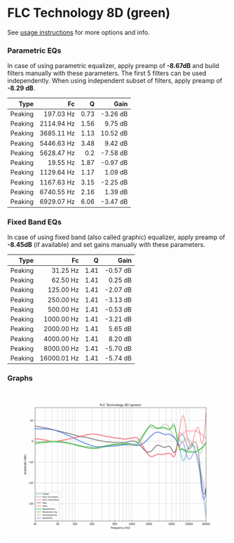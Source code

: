 # FLC Technology 8D (green)
See [usage instructions](https://github.com/jaakkopasanen/AutoEq#usage) for more options and info.

### Parametric EQs
In case of using parametric equalizer, apply preamp of **-8.67dB** and build filters manually
with these parameters. The first 5 filters can be used independently.
When using independent subset of filters, apply preamp of **-8.29 dB**.

| Type    | Fc         |    Q | Gain     |
|--------:|-----------:|-----:|---------:|
| Peaking | 197.03 Hz  | 0.73 | -3.26 dB |
| Peaking | 2114.94 Hz | 1.56 | 9.75 dB  |
| Peaking | 3685.11 Hz | 1.13 | 10.52 dB |
| Peaking | 5446.63 Hz | 3.48 | 9.42 dB  |
| Peaking | 5628.47 Hz | 0.2  | -7.58 dB |
| Peaking | 19.55 Hz   | 1.87 | -0.97 dB |
| Peaking | 1129.64 Hz | 1.17 | 1.09 dB  |
| Peaking | 1167.63 Hz | 3.15 | -2.25 dB |
| Peaking | 6740.55 Hz | 2.16 | 1.39 dB  |
| Peaking | 6929.07 Hz | 6.06 | -3.47 dB |

### Fixed Band EQs
In case of using fixed band (also called graphic) equalizer, apply preamp of **-8.45dB**
(if available) and set gains manually with these parameters.

| Type    | Fc          |    Q | Gain     |
|--------:|------------:|-----:|---------:|
| Peaking | 31.25 Hz    | 1.41 | -0.57 dB |
| Peaking | 62.50 Hz    | 1.41 | 0.25 dB  |
| Peaking | 125.00 Hz   | 1.41 | -2.07 dB |
| Peaking | 250.00 Hz   | 1.41 | -3.13 dB |
| Peaking | 500.00 Hz   | 1.41 | -0.53 dB |
| Peaking | 1000.00 Hz  | 1.41 | -3.21 dB |
| Peaking | 2000.00 Hz  | 1.41 | 5.65 dB  |
| Peaking | 4000.00 Hz  | 1.41 | 8.20 dB  |
| Peaking | 8000.00 Hz  | 1.41 | -5.70 dB |
| Peaking | 16000.01 Hz | 1.41 | -5.74 dB |

### Graphs
![](./FLC%20Technology%208D%20(green).png)